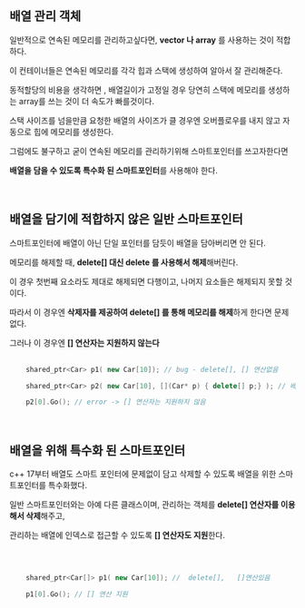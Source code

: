## 배열 관리 객체

일반적으로 연속된 메모리를 관리하고싶다면, **vector 나 array** 를 사용하는 것이 적합하다.  

이 컨테이너들은 연속된 메모리를 각각 힙과 스택에 생성하여 알아서 잘 관리해준다.

동적할당의 비용을 생각하면 , 배열길이가 고정일 경우 당연히 스택에 메모리를 생성하는 array를 쓰는 것이 더 속도가 빠를것이다.  

스택 사이즈를 넘을만큼 요청한 배열의 사이즈가 클 경우엔 오버플로우를 내지 않고 자동으로 힙에 메모리를 생성한다.

그럼에도 불구하고 굳이 연속된 메모리를 관리하기위해 스마트포인터를 쓰고자한다면   

**배열을 담을 수 있도록 특수화 된 스마트포인터**를 사용해야 한다.  
    
&nbsp;  
    
  
## 배열을 담기에 적합하지 않은 일반 스마트포인터

스마트포인터에 배열이 아닌 단일 포인터를 담듯이 배열을 담아버리면 안 된다.  

메모리를 해제할 때, **delete[] 대신 delete 를 사용해서 해제**해버린다.  

이 경우 첫번째 요소라도 제대로 해제되면 다행이고, 나머지 요소들은 해제되지 못할 것이다.  

따라서 이 경우엔 **삭제자를 제공하여 delete[] 를 통해 메모리를 해제**하게 한다면 문제없다.  

그러나 이 경우엔 **[] 연산자는 지원하지 않는다**    
  &nbsp;
    
    
    
```cpp  
    shared_ptr<Car> p1( new Car[10]); // bug - delete[], [] 연산없음

    shared_ptr<Car> p2( new Car[10], [](Car* p) { delete[] p;} ); // 배열을 위한 삭제자를 람다 함수 형태로 전달

    p2[0].Go(); // error -> [] 연산자는 지원하지 않음
```
&nbsp;

## 배열을 위해 특수화 된 스마트포인터

c++ 17부터 배열도 스마트 포인터에 문제없이 담고 삭제할 수 있도록 배열을 위한 스마트포인터를 특수화했다. 

일반 스마트포인터와는 아예 다른 클래스이며, 관리하는 객체를 **delete[] 연산자를 이용해서 삭제**해주고, 

관리하는 배열에 인덱스로 접근할 수 있도록 **[] 연산자도 지원**한다.  

&nbsp;
```cpp

    shared_ptr<Car[]> p1( new Car[10]); //  delete[],   []연산있음

    p1[0].Go(); // [] 연산 지원

```
